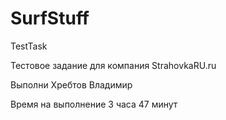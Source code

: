 # SurfStuff
TestTask

Тестовое задание для компания StrahovkaRU.ru

Выполни Хребтов Владимир

Время на выполнение 3 часа 47 минут
